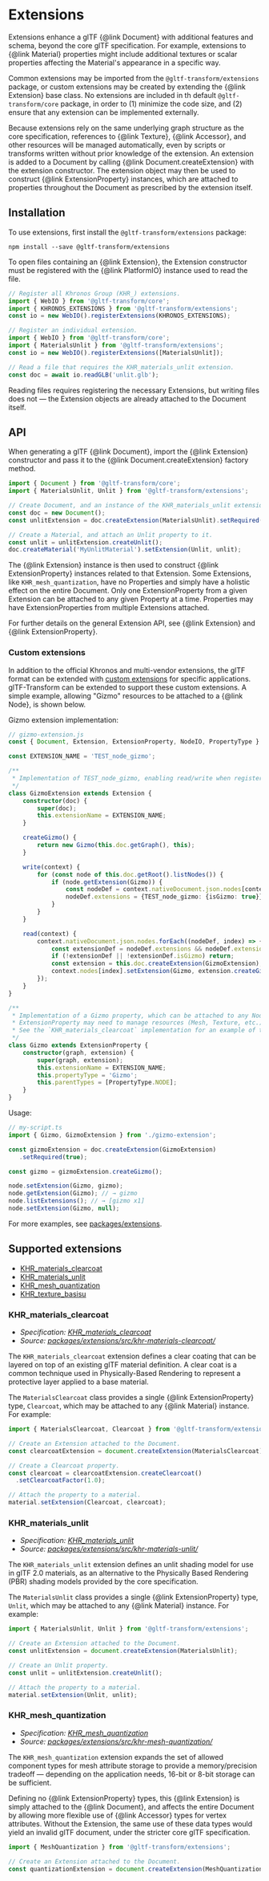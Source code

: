 # Extensions

Extensions enhance a glTF {@link Document} with additional features and schema, beyond the core
glTF specification. For example, extensions to {@link Material} properties might include additional
textures or scalar properties affecting the Material's appearance in a specific way.

Common extensions may be imported from the `@gltf-transform/extensions` package, or custom
extensions may be created by extending the {@link Extension} base class. No extensions are included
in th default `@gltf-transform/core` package, in order to (1) minimize the code size, and (2)
ensure that any extension can be implemented externally.

Because extensions rely on the same underlying graph structure as the core specification,
references to {@link Texture}, {@link Accessor}, and other resources will be managed
automatically, even by scripts or transforms written without prior knowledge of the extension.
An extension is added to a Document by calling {@link Document.createExtension} with the
extension constructor. The extension object may then be used to construct
{@link ExtensionProperty} instances, which are attached to properties throughout the Document
as prescribed by the extension itself.

## Installation

To use extensions, first install the `@gltf-transform/extensions` package:

```shell
npm install --save @gltf-transform/extensions
```

To open files containing an {@link Extension}, the Extension constructor must be registered with
the {@link PlatformIO} instance used to read the file.

```typescript
// Register all Khronos Group (KHR_) extensions.
import { WebIO } from '@gltf-transform/core';
import { KHRONOS_EXTENSIONS } from '@gltf-transform/extensions';
const io = new WebIO().registerExtensions(KHRONOS_EXTENSIONS);

// Register an individual extension.
import { WebIO } from '@gltf-transform/core';
import { MaterialsUnlit } from '@gltf-transform/extensions';
const io = new WebIO().registerExtensions([MaterialsUnlit]);

// Read a file that requires the KHR_materials_unlit extension.
const doc = await io.readGLB('unlit.glb');
```

Reading files requires registering the necessary Extensions, but writing files does not — the
Extension objects are already attached to the Document itself.

## API

When generating a glTF {@link Document}, import the {@link Extension} constructor and pass it to
the {@link Document.createExtension} factory method.

```typescript
import { Document } from '@gltf-transform/core';
import { MaterialsUnlit, Unlit } from '@gltf-transform/extensions';

// Create Document, and an instance of the KHR_materials_unlit extension.
const doc = new Document();
const unlitExtension = doc.createExtension(MaterialsUnlit).setRequired(false);

// Create a Material, and attach an Unlit property to it.
const unlit = unlitExtension.createUnlit();
doc.createMaterial('MyUnlitMaterial').setExtension(Unlit, unlit);
```

The {@link Extension} instance is then used to construct {@link ExtensionProperty} instances
related to that Extension. Some Extensions, like `KHR_mesh_quantization`, have no Properties and
simply have a holistic effect on the entire Document. Only one ExtensionProperty from a given
Extension can be attached to any given Property at a time. Properties may have ExtensionProperties
from multiple Extensions attached.

For further details on the general Extension API, see {@link Extension} and
{@link ExtensionProperty}.

### Custom extensions

In addition to the official Khronos and multi-vendor extensions, the glTF format can be extended
with [custom extensions](https://github.com/KhronosGroup/glTF/blob/master/extensions/README.md)
for specific applications. glTF-Transform can be extended to support these custom extensions. A
simple example, allowing "Gizmo" resources to be attached to a {@link Node}, is shown below.

Gizmo extension implementation:

```typescript
// gizmo-extension.js
const { Document, Extension, ExtensionProperty, NodeIO, PropertyType } = require('../');

const EXTENSION_NAME = 'TEST_node_gizmo';

/**
 * Implementation of TEST_node_gizmo, enabling read/write when registered with I/O classes.
 */
class GizmoExtension extends Extension {
	constructor(doc) {
		super(doc);
		this.extensionName = EXTENSION_NAME;
	}

	createGizmo() {
		return new Gizmo(this.doc.getGraph(), this);
	}

	write(context) {
		for (const node of this.doc.getRoot().listNodes()) {
			if (node.getExtension(Gizmo)) {
				const nodeDef = context.nativeDocument.json.nodes[context.nodeIndexMap.get(node)];
				nodeDef.extensions = {TEST_node_gizmo: {isGizmo: true}};
			}
		}
	}

	read(context) {
		context.nativeDocument.json.nodes.forEach((nodeDef, index) => {
			const extensionDef = nodeDef.extensions && nodeDef.extensions.TEST_node_gizmo;
			if (!extensionDef || !extensionDef.isGizmo) return;
			const extension = this.doc.createExtension(GizmoExtension);
			context.nodes[index].setExtension(Gizmo, extension.createGizmo());
		});
	}
}

/**
 * Implementation of a Gizmo property, which can be attached to any Node. Often, an
 * ExtensionProperty may need to manage resources (Mesh, Texture, etc.) of its own.
 * See the `KHR_materials_clearcoat` implementation for an example of this.
 */
class Gizmo extends ExtensionProperty {
	constructor(graph, extension) {
		super(graph, extension);
		this.extensionName = EXTENSION_NAME;
		this.propertyType = 'Gizmo';
		this.parentTypes = [PropertyType.NODE];
	}
}
```

Usage:

 ```ts
// my-script.ts
import { Gizmo, GizmoExtension } from './gizmo-extension';

const gizmoExtension = doc.createExtension(GizmoExtension)
	.setRequired(true);

const gizmo = gizmoExtension.createGizmo();

node.setExtension(Gizmo, gizmo);
node.getExtension(Gizmo); // → gizmo
node.listExtensions(); // → [gizmo x1]
node.setExtension(Gizmo, null);
 ```

 For more examples, see [packages/extensions](https://github.com/donmccurdy/glTF-Transform/tree/master/packages/extensions).

## Supported extensions

- [KHR_materials_clearcoat](#khr_materials_clearcoat)
- [KHR_materials_unlit](#khr_materials_unlit)
- [KHR_mesh_quantization](#khr_mesh_quantization)
- [KHR_texture_basisu](#khr_texture_basisu)

### KHR_materials_clearcoat

- *Specification: [KHR_materials_clearcoat](https://github.com/KhronosGroup/glTF/blob/master/extensions/2.0/Khronos/KHR_materials_clearcoat/)*
- *Source: [packages/extensions/src/khr-materials-clearcoat/](https://github.com/donmccurdy/glTF-Transform/tree/master/packages/extensions/src/khr-materials-clearcoat)*

The `KHR_materials_clearcoat` extension defines a clear coating that can be layered on top of an
existing glTF material definition. A clear coat is a common technique used in Physically-Based
Rendering to represent a protective layer applied to a base material.

The `MaterialsClearcoat` class provides a single {@link ExtensionProperty} type, `Clearcoat`, which
may be attached to any {@link Material} instance. For example:

```typescript
import { MaterialsClearcoat, Clearcoat } from '@gltf-transform/extensions';

// Create an Extension attached to the Document.
const clearcoatExtension = document.createExtension(MaterialsClearcoat);

// Create a Clearcoat property.
const clearcoat = clearcoatExtension.createClearcoat()
  .setClearcoatFactor(1.0);

// Attach the property to a material.
material.setExtension(Clearcoat, clearcoat);
```

### KHR_materials_unlit

- *Specification: [KHR_materials_unlit](https://github.com/KhronosGroup/glTF/blob/master/extensions/2.0/Khronos/KHR_materials_unlit/)*
- *Source: [packages/extensions/src/khr-materials-unlit/](https://github.com/donmccurdy/glTF-Transform/tree/master/packages/extensions/src/khr-materials-unlit)*

The `KHR_materials_unlit` extension defines an unlit shading model for use in glTF 2.0 materials,
as an alternative to the Physically Based Rendering (PBR) shading models provided by the core
specification.

The `MaterialsUnlit` class provides a single {@link ExtensionProperty} type, `Unlit`, which may be
attached to any {@link Material} instance. For example:

```typescript
import { MaterialsUnlit, Unlit } from '@gltf-transform/extensions';

// Create an Extension attached to the Document.
const unlitExtension = document.createExtension(MaterialsUnlit);

// Create an Unlit property.
const unlit = unlitExtension.createUnlit();

// Attach the property to a material.
material.setExtension(Unlit, unlit);
```

### KHR_mesh_quantization

- *Specification: [KHR_mesh_quantization](https://github.com/KhronosGroup/glTF/blob/master/extensions/2.0/Khronos/KHR_mesh_quantization/)*
- *Source: [packages/extensions/src/khr-mesh-quantization/](https://github.com/donmccurdy/glTF-Transform/tree/master/packages/extensions/src/khr-mesh-quantization)*

The `KHR_mesh_quantization` extension expands the set of allowed component types for mesh attribute
storage to provide a memory/precision tradeoff — depending on the application needs, 16-bit or
8-bit storage can be sufficient.

Defining no {@link ExtensionProperty} types, this {@link Extension} is simply attached to the
{@link Document}, and affects the entire Document by allowing more flexible use of {@link Accessor}
types for vertex attributes. Without the Extension, the same use of these data types would yield
an invalid glTF document, under the stricter core glTF specification.

```typescript
import { MeshQuantization } from '@gltf-transform/extensions';

// Create an Extension attached to the Document.
const quantizationExtension = document.createExtension(MeshQuantization).setRequired(true);
```
